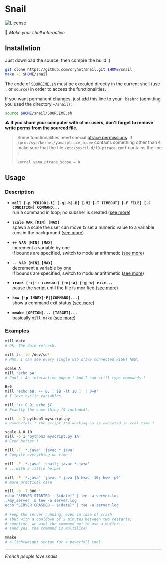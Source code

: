 # Snail
[![License](http://img.shields.io/badge/License-MIT-brightgreen.svg)](LICENSE)

:snail: _Make your shell interactive_

## Installation
Just download the source, then compile the build :)
```sh
git clone https://github.com/cryhot/snail.git $HOME/snail
make -C $HOME/snail
```
The code of [`SOURCEME.sh`](SOURCEME.sh) must be executed directly in the current shell (use `.` or `source`) in order to access the functionalities.

If you want permanent changes, just add this line to your `.bashrc` (admitting you used the directory `~/snail`) :
```sh
source $HOME/snail/SOURCEME.sh
```
**:warning: If you share your computer with other users, don't forget to remove write perms from the sourced file.**

> Some fonctionalities need special [ptrace permissions](https://www.kernel.org/doc/Documentation/security/Yama.txt). If `/proc/sys/kernel/yama/ptrace_scope` contains something other than `0`, make sure that the file `/etc/sysctl.d/10-ptrace.conf` contains the line :
>
>     kernel.yama.ptrace_scope = 0

## Usage

### Description

- **`mill [-p PERIOD|-i] [-q|-b|-B] [-M] [-T TIMEOUT] [-F FILE] [-C CONDITION] COMMAND...`**  
  run a command in loop; no subshell is created ([see more][man mill])  

- **`scale VAR [MIN] [MAX]`**  
  spawn a scale the user can move to set a numeric value to a variable  
  runs in the background ([see more][man scale])  

- **`++ VAR [MIN] [MAX]`**  
  increment a variable by one  
  if bounds are specified, switch to modular arithmetic ([see more][man ++])  

- **`-- VAR [MIN] [MAX]`**  
  decrement a variable by one  
  if bounds are specified, switch to modular arithmetic ([see more][man --])  

- **`track [-t|-T TIMEOUT] [-o|-a] [-g|-w] FILE...`**  
  pause the script until the file is modified ([see more][man track])  

- **`how [-p INDEX|-P|[COMMAND]...]`**  
  show a command exit status ([see more][man how])  

- **`mmake [OPTION]... [TARGET]...`**  
  basically `mill make` ([see more][man mmake])  

### Examples

```sh
mill date
# Ok. The date refresh.

mill ls -ld /dev/sd*
# Mhh. I can see every single usb drive connected RIGHT NOW.

scale A
mill 'echo $A'
# Cool ! An interactive popup ! And I can still type commands !

B=0
mill 'echo $B; ++ B; [ $B -lt 10 ] || B=0'
# I love cyclic variables.

mill '++ C 9; echo $C'
# Exactly the same thing (9 included).

mill -p 1 python3 myscript.py
# Wonderfull ! The script I'm working on is executed in real time !

scale A 0 10
mill -p 1 'python3 myscript.py $A'
# Even better !

mill -F '*.java' 'javac *.java'
# Compile everything on time !

mill -F '*.java' 'snail; javac *.java'
# ...with a little helper

mill -F '*.java' 'javac *.java |& head -16; how -p0'
# more practical case

mill -b -T 300 '
echo "SERVER STARTED - $(date)" | tee -a server.log
./my_server |& tee -a server.log
echo "SERVER CRASHED - $(date)" | tee -a server.log
'
# keep the server running, even in case of crash
# (but with a cooldown of 5 minutes between two restarts)
# sometime, we want the command not to use a buffer...
# (and yes, the command is multiline)

mmake
# a lightweight syntax for a powerfull tool
```

-----
_French people love snails_



[man mill]:  https://github.com/cryhot/snail/wiki/man-mill  "man mill"
[man scale]: https://github.com/cryhot/snail/wiki/man-scale "man scale"
[man ++]:    https://github.com/cryhot/snail/wiki/man-++    "man ++"
[man --]:    https://github.com/cryhot/snail/wiki/man-‐‐    "man --"
[man track]: https://github.com/cryhot/snail/wiki/man-track "man track"
[man how]:   https://github.com/cryhot/snail/wiki/man-how   "man how"
[man mmake]: https://github.com/cryhot/snail/wiki/man-mmake "man mmake"
[man snail]: https://github.com/cryhot/snail/wiki/man-snail "man snail"
